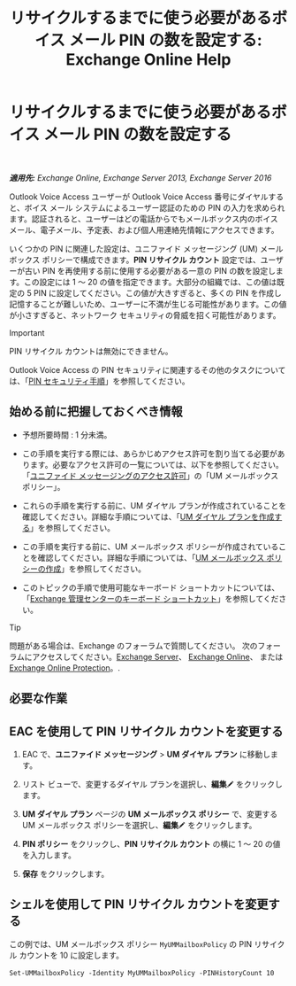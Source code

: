 ﻿---
title: 'リサイクルするまでに使う必要があるボイス メール PIN の数を設定する: Exchange Online Help'
TOCTitle: リサイクルするまでに使う必要があるボイス メール PIN の数を設定する
ms:assetid: b094e68e-c493-4576-a6b1-4c780e635405
ms:mtpsurl: https://technet.microsoft.com/ja-jp/library/Bb124254(v=EXCHG.150)
ms:contentKeyID: 50555848
ms.date: 05/22/2018
mtps_version: v=EXCHG.150
ms.translationtype: HT
---

# リサイクルするまでに使う必要があるボイス メール PIN の数を設定する

 

_**適用先:** Exchange Online, Exchange Server 2013, Exchange Server 2016_

Outlook Voice Access ユーザーが Outlook Voice Access 番号にダイヤルすると、ボイス メール システムによるユーザー認証のための PIN の入力を求められます。認証されると、ユーザーはどの電話からでもメールボックス内のボイス メール、電子メール、予定表、および個人用連絡先情報にアクセスできます。

いくつかの PIN に関連した設定は、ユニファイド メッセージング (UM) メールボックス ポリシーで構成できます。<strong>PIN リサイクル カウント</strong> 設定では、ユーザーが古い PIN を再使用する前に使用する必要がある一意の PIN の数を設定します。この設定には 1 ～ 20 の値を指定できます。大部分の組織では、この値は既定の 5 PIN に設定してください。この値が大きすぎると、多くの PIN を作成し記憶することが難しいため、ユーザーに不満が生じる可能性があります。この値が小さすぎると、ネットワーク セキュリティの脅威を招く可能性があります。


> [!IMPORTANT]
> PIN リサイクル カウントは無効にできません。



Outlook Voice Access の PIN セキュリティに関連するその他のタスクについては、「[PIN セキュリティ手順](pin-security-procedures-exchange-2013-help.md)」を参照してください。

## 始める前に把握しておくべき情報

  - 予想所要時間 : 1 分未満。

  - この手順を実行する際には、あらかじめアクセス許可を割り当てる必要があります。必要なアクセス許可の一覧については、以下を参照してください。「[ユニファイド メッセージングのアクセス許可](unified-messaging-permissions-exchange-2013-help.md)」の「UM メールボックス ポリシー」。

  - これらの手順を実行する前に、UM ダイヤル プランが作成されていることを確認してください。詳細な手順については、「[UM ダイヤル プランを作成する](create-a-um-dial-plan-exchange-2013-help.md)」を参照してください。

  - この手順を実行する前に、UM メールボックス ポリシーが作成されていることを確認してください。詳細な手順については、「[UM メールボックス ポリシーの作成](create-a-um-mailbox-policy-exchange-2013-help.md)」を参照してください。

  - このトピックの手順で使用可能なキーボード ショートカットについては、「[Exchange 管理センターのキーボード ショートカット](keyboard-shortcuts-in-the-exchange-admin-center-exchange-online-protection-help.md)」を参照してください。


> [!TIP]
> 問題がある場合は、Exchange のフォーラムで質問してください。 次のフォーラムにアクセスしてください。<A href="https://go.microsoft.com/fwlink/p/?linkid=60612">Exchange Server</A>、 <A href="https://go.microsoft.com/fwlink/p/?linkid=267542">Exchange Online</A>、 または <A href="https://go.microsoft.com/fwlink/p/?linkid=285351">Exchange Online Protection</A>。.



## 必要な作業

## EAC を使用して PIN リサイクル カウントを変更する

1.  EAC で、<strong>ユニファイド メッセージング</strong> \> <strong>UM ダイヤル プラン</strong> に移動します。

2.  リスト ビューで、変更するダイヤル プランを選択し、<strong>編集</strong>![編集アイコン](images/Bb124582.6f53ccb2-1f13-4c02-bea0-30690e6ea71d(EXCHG.150).gif "編集アイコン") をクリックします。

3.  <strong>UM ダイヤル プラン</strong> ページの <strong>UM メールボックス ポリシー</strong> で、変更する UM メールボックス ポリシーを選択し、<strong>編集</strong>![編集アイコン](images/Bb124582.6f53ccb2-1f13-4c02-bea0-30690e6ea71d(EXCHG.150).gif "編集アイコン") をクリックします。

4.  <strong>PIN ポリシー</strong> をクリックし、<strong>PIN リサイクル カウント</strong> の横に 1 ～ 20 の値を入力します。

5.  <strong>保存</strong> をクリックします。

## シェルを使用して PIN リサイクル カウントを変更する

この例では、UM メールボックス ポリシー `MyUMMailboxPolicy` の PIN リサイクル カウントを 10 に設定します。

    Set-UMMailboxPolicy -Identity MyUMMailboxPolicy -PINHistoryCount 10

